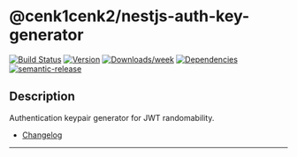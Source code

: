# @cenk1cenk2/nestjs-auth-key-generator

[![Build Status](https://drone.kilic.dev/api/cenk1cenk2/nestjs-tools/status.svg)](https://drone.kilic.dev/@cenk1cenk2/nestjs-tools) [![Version](https://img.shields.io/npm/v/@cenk1cenk2/nestjs-auth-key-generator.svg)](https://npmjs.org/package/@cenk1cenk2/nestjs-auth-key-generator) [![Downloads/week](https://img.shields.io/npm/dw/@cenk1cenk2/nestjs-auth-key-generator.svg)](https://npmjs.org/package/@cenk1cenk2/nestjs-auth-key-generator) [![Dependencies](https://img.shields.io/librariesio/release/npm/@cenk1cenk2/nestjs-auth-key-generator)](https://npmjs.org/package/@cenk1cenk2/nestjs-auth-key-generator) [![semantic-release](https://img.shields.io/badge/%20%20%F0%9F%93%A6%F0%9F%9A%80-semantic--release-e10079.svg)](https://github.com/semantic-release/semantic-release)

## Description

Authentication keypair generator for JWT randomability.

- [Changelog](./CHANGELOG.md)

<!-- toc -->

<!-- tocstop -->

---
